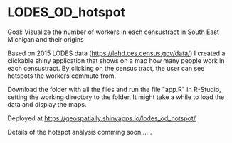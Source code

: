 # LODES_OD_hotspot

Goal: Visualize the number of workers in each censustract in South East Michigan and their origins

Based on 2015 LODES data (https://lehd.ces.census.gov/data/) I created a clickable shiny application that shows on a map how many people work in each censustract. By clicking on the census tract, the user can see hotspots the workers commute from.

Download the folder with all the files and run the file "app.R" in R-Studio, setting the working directory to the folder. It might take a while to load the data and display the maps.


Deployed at https://geospatially.shinyapps.io/lodes_od_hotspot/

Details of the hotspot analysis comming soon .....
